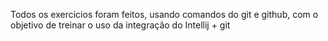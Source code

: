 Todos os exercicios foram feitos, usando comandos do git e github, com o objetivo de treinar o uso da integração do Intellij  + git 
